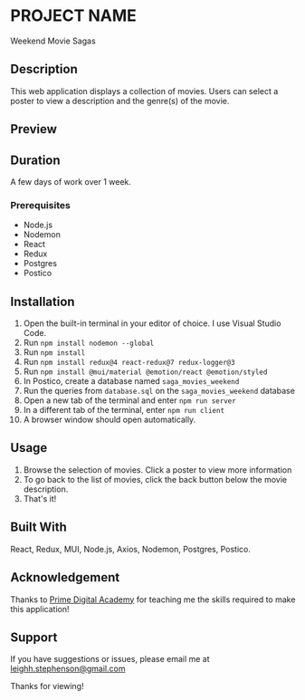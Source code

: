 # PROJECT NAME

Weekend Movie Sagas

## Description

This web application displays a collection of movies. Users can select a poster to view a description and the genre(s) of the movie. 

## Preview

<!-- TODO add screenshots here -->

## Duration

A few days of work over 1 week.

### Prerequisites

- Node.js
- Nodemon
- React
- Redux
- Postgres
- Postico

## Installation

1. Open the built-in terminal in your editor of choice. I use Visual Studio Code.
2. Run `npm install nodemon --global`
3. Run `npm install`
4. Run `npm install redux@4 react-redux@7 redux-logger@3` 
5. Run `npm install @mui/material @emotion/react @emotion/styled`
6. In Postico, create a database named `saga_movies_weekend`
7. Run the queries from `database.sql` on the `saga_movies_weekend` database
8. Open a new tab of the terminal and enter `npm run server`
9. In a different tab of the terminal, enter `npm run client`
10. A browser window should open automatically.

## Usage

1. Browse the selection of movies. Click a poster to view more information
2. To go back to the list of movies, click the back button below the movie description. 
3. That's it!

## Built With
React, Redux, MUI, Node.js, Axios, Nodemon, Postgres, Postico.


## Acknowledgement
Thanks to [Prime Digital Academy](www.primeacademy.io) for teaching me the skills required to make this application! 

## Support
If you have suggestions or issues, please email me at leighh.stephenson@gmail.com

Thanks for viewing!